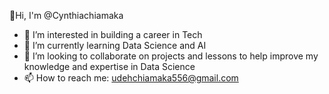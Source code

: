 👋Hi, I'm @Cynthiachiamaka
- 🔭 I’m interested in building a career in Tech
- 🌱 I’m currently learning Data Science and AI
- 👯 I’m looking to collaborate on projects and lessons to help improve my knowledge and expertise in Data Science
- 📫 How to reach me: udehchiamaka556@gmail.com
